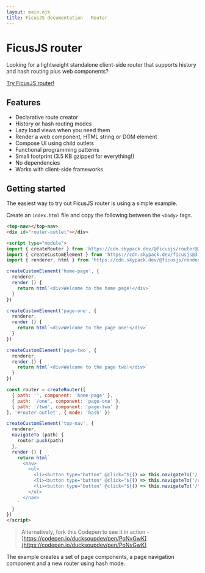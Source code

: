 ```yaml
---
layout: main.njk
title: FicusJS documentation - Router
---
```

# FicusJS router

Looking for a lightweight standalone client-side router that supports history and hash routing plus web components?

[Try FicusJS router!](https://router.ficusjs.org)

## Features

- Declarative route creator
- History or hash routing modes
- Lazy load views when you need them
- Render a web component, HTML string or DOM element
- Compose UI using child outlets
- Functional programming patterns
- Small footprint (3.5 KB gzipped for everything!)
- No dependencies
- Works with client-side frameworks

## Getting started

The easiest way to try out FicusJS router is using a simple example.

Create an `index.html` file and copy the following between the `<body>` tags.

```html
<top-nav></top-nav>
<div id="router-outlet"></div>

<script type="module">
import { createRouter } from 'https://cdn.skypack.dev/@ficusjs/router@2'
import { createCustomElement } from 'https://cdn.skypack.dev/ficusjs@3'
import { renderer, html } from 'https://cdn.skypack.dev/@ficusjs/renderers@3/lit-html'

createCustomElement('home-page', {
  renderer,
  render () {
    return html`<div>Welcome to the home page!</div>`
  }
})

createCustomElement('page-one', {
  renderer,
  render () {
    return html`<div>Welcome to the page one!</div>`
  }
})

createCustomElement('page-two', {
  renderer,
  render () {
    return html`<div>Welcome to the page two!</div>`
  }
})

const router = createRouter([
  { path: '', component: 'home-page' },
  { path: '/one', component: 'page-one' },
  { path: '/two', component: 'page-two' }
], '#router-outlet', { mode: 'hash' })

createCustomElement('top-nav', {
  renderer,
  navigateTo (path) {
    router.push(path)
  },
  render () {
    return html`
      <nav>
        <ul>
          <li><button type="button" @click="${() => this.navigateTo('/')}">Home</button></li>
          <li><button type="button" @click="${() => this.navigateTo('/one')}">Page one</button></li>
          <li><button type="button" @click="${() => this.navigateTo('/two')}">Page two</button></li>
        </ul>
      </nav>
    `
  }
})
</script>
```

> Alternatively, fork this Codepen to see it in action - [https://codepen.io/ducksoupdev/pen/PoNvGwK](https://codepen.io/ducksoupdev/pen/PoNvGwK)

The example creates a set of page components, a page navigation component and a new router using hash mode.
